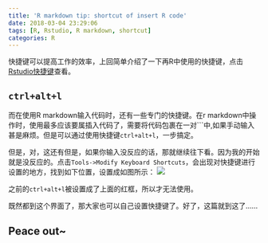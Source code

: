 ```yaml
---
title: 'R markdown tip: shortcut of insert R code'
date: 2018-03-04 23:29:06
tags: [R, Rstudio, R markdown, shortcut]
categories: R
---
```


快捷键可以提高工作的效率，上回简单介绍了一下再R中使用的快捷键，点击[Rstudio快捷键](https://ditannan.github.io/2018/02/27/Rstudio-%E5%BF%AB%E6%8D%B7%E9%94%AE/)查看。

<!--more-->

## `ctrl+alt+l`
而在使用R markdown输入代码时，还有一些专门的快捷键。在r markdown中操作时，使用最多应该要属插入代码了，需要将代码包裹在一对\`\`\`中,如果手动输入甚是麻烦。但是可以通过使用快捷键`ctrl+alt+l`，一步搞定。

但是，对，这还有但是，如果你输入没反应的话，那就继续往下看。因为我的开始就是没反应的。点击`Tools->Modify Keyboard Shortcuts`，会出现对快捷键进行设置的地方，找到如下位置，设置成如图所示：
![](/images/keyboard.jpg)

之前的`ctrl+alt+l`被设置成了上面的红框，所以才无法使用。

既然都到这个界面了，那大家也可以自己设置快捷键了。好了，这篇就到这了……
## Peace out~